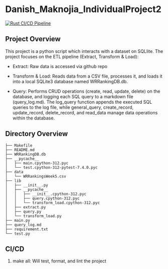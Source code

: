 # Danish_Maknojia_IndividualProject2

[![Rust CI/CD Pipeline](https://github.com/nogibjj/Maknojia_Danish_IndividualProject2/actions/workflows/cicd.yml/badge.svg)](https://github.com/nogibjj/Maknojia_Danish_IndividualProject2/actions/workflows/cicd.yml)

## Project Overview
This project is a python script which interacts with a dataset on SQLlite. The project focuses on the ETL pipeline (Extract, Transform & Load):

- Extract: Raw data is accessed via github repo

- Transform & Load: Reads data from a CSV file, processes it, and loads it into a local SQLite3 database named WRRankingDB.db.

- Query: Performs CRUD operations (create, read, update, delete) on the database, and logging each SQL query to a markdown file (query_log.md). The log_query function appends the executed SQL queries to the log file, while general_query, create_record, update_record, delete_record, and read_data manage data operations within the database.

## Directory Overview

```
├── Makefile
├── README.md
├── WRRankingDB.db
├── __pycache__
│   ├── main.cpython-312.pyc
│   └── test.cpython-312-pytest-7.4.0.pyc
├── data
│   └── WRRankingsWeek5.csv
├── lib
│   ├── __init__.py
│   ├── __pycache__
│   │   ├── __init__.cpython-312.pyc
│   │   ├── query.cpython-312.pyc
│   │   └── transform_load.cpython-312.pyc
│   ├── extract.py
│   ├── query.py
│   └── transform_load.py
├── main.py
├── query_log.md
├── requirement.txt
└── test.py

```

## CI/CD
1. make all: Will test, format, and lint the project

